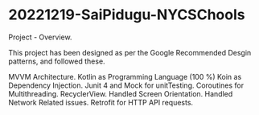 # 20221219-SaiPidugu-NYCSChools

Project - Overview. 

<!--- NYC --->

This project has been designed as per the Google Recommended Desgin patterns, and followed these.

MVVM Architecture. 
Kotlin as Programming Language (100 %)
Koin as Dependency Injection. 
Junit 4 and Mock for unitTesting. 
Coroutines for Multithreading. 
RecyclerView. 
Handled Screen Orientation. 
Handled Network Related issues. 
Retrofit for HTTP API requests.

